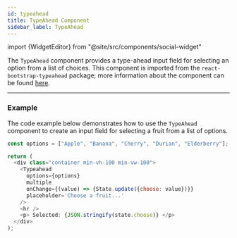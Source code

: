 ```yaml
---
id: typeahead
title: TypeAhead Component
sidebar_label: TypeAhead
---
```

import {WidgetEditor} from "@site/src/components/social-widget"

The `TypeAhead` component provides a type-ahead input field for selecting an option from a list of choices. This component is imported from the `react-bootstrap-typeahead` package; more information about the component can be found [here](https://github.com/ericgio/react-bootstrap-typeahead).

<hr class="subsection" />

### Example

The code example below demonstrates how to use the `TypeAhead` component to create an input field for selecting a fruit from a list of options.

<WidgetEditor id='1' height="220px">

```js
const options = ["Apple", "Banana", "Cherry", "Durian", "Elderberry"];

return (
  <div class="container min-vh-100 min-vw-100">
    <Typeahead
      options={options}
      multiple
      onChange={(value) => {State.update({choose: value})}}
      placeholder='Choose a fruit...'
    />
    <hr />
    <p> Selected: {JSON.stringify(state.choose)} </p>
  </div>
);
```

</WidgetEditor>